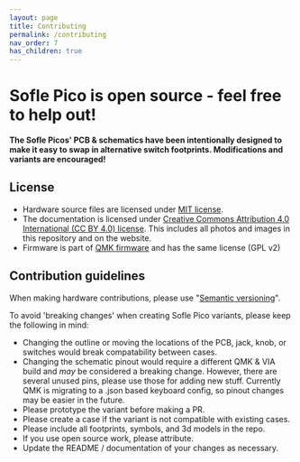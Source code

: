 ```yaml
---
layout: page
title: Contributing
permalink: /contributing
nav_order: 7
has_children: true
---
```


# Sofle Pico is open source - feel free to help out!
**The Sofle Picos' PCB & schematics have been intentionally designed to make it easy to swap in alternative switch footprints. Modifications and variants are encouraged!**

## License
* Hardware source files are licensed under [MIT license](https://github.com/JellyTitan/Sofle-Pico/blob/main/LICENSE).
* The documentation is licensed under [Creative Commons Attribution 4.0 International (CC BY 4.0) license](https://creativecommons.org/licenses/by/4.0/). This includes all photos and images in this repository and on the website.
* Firmware is part of [QMK firmware](https://qmk.fm/) and has the same license (GPL v2)

## Contribution guidelines

When making hardware contributions, please use "[Semantic versioning](https://semver.org/)".

To avoid 'breaking changes' when creating Sofle Pico variants, please keep the following in mind:
- Changing the outline or moving the locations of the PCB, jack, knob, or switches would break compatability between cases.
- Changing the schematic pinout would require a different QMK & VIA build and _may_ be considered a breaking change. However, there are several unused pins, please use those for adding new stuff. Currently QMK is migrating to a .json based keyboard config, so pinout changes may be easier in the future.
- Please prototype the variant before making a PR.
- Please create a case if the variant is not compatible with existing cases.
- Please include all footprints, symbols, and 3d models in the repo.
- If you use open source work, please attribute.
- Update the README / documentation of your changes as necessary.
